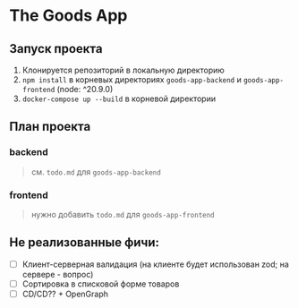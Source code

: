# The Goods App

## Запуск проекта
1. Клонируется репозиторий в локальную директорию
2. `npm install` в корневых директориях `goods-app-backend` и `goods-app-frontend` (node: ^20.9.0)
3. `docker-compose up --build` в корневой директории

## План проекта

### backend
> см. `todo.md` для `goods-app-backend`

### frontend
> нужно добавить `todo.md` для `goods-app-frontend`

## Не реализованные фичи:
- [ ] Клиент-серверная валидация (на клиенте будет использован zod; на сервере - вопрос)
- [ ] Сортировка в списковой форме товаров
- [ ] CD/CD?? + OpenGraph
